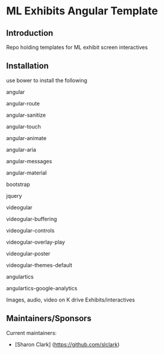 ML Exhibits Angular Template
========

## Introduction

Repo holding templates for ML exhibit screen interactives


## Installation

use bower to install the following

angular

angular-route

angular-sanitize

angular-touch

angular-animate

angular-aria

angular-messages

angular-material

bootstrap

jquery

videogular

videogular-buffering

videogular-controls

videogular-overlay-play

videogular-poster

videogular-themes-default

angulartics

angulartics-google-analytics

Images, audio, video on K drive
Exhibits/interactives


## Maintainers/Sponsors

Current maintainers:

* [Sharon Clark] (https://github.com/slclark)